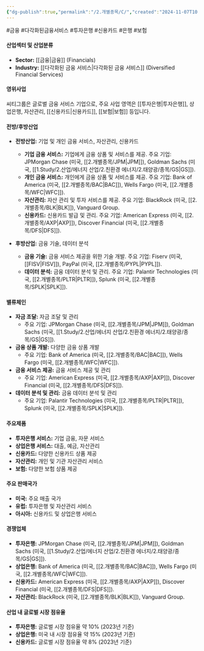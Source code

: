 ```yaml
---
{"dg-publish":true,"permalink":"/2.개별종목/C/","created":"2024-11-07T10:02:17.421+09:00","updated":"2025-06-03T20:05:58.116+09:00"}
---
```


#금융 #다각화된금융서비스 #투자은행 #신용카드 #은행 #보험 

#### 산업섹터 및 산업분류

- **Sector:** [[금융\|금융]] (Financials)
- **Industry:** [[다각화된 금융 서비스\|다각화된 금융 서비스]] (Diversified Financial Services)

#### 영위사업

씨티그룹은 글로벌 금융 서비스 기업으로, 주요 사업 영역은 [[투자은행\|투자은행]], 상업은행, 자산관리, [[신용카드\|신용카드]], [[보험\|보험]] 등입니다.

#### 전방/후방산업

- **전방산업:** 기업 및 개인 금융 서비스, 자산관리, 신용카드
    
    - **기업 금융 서비스:** 기업에게 금융 상품 및 서비스를 제공. 주요 기업: JPMorgan Chase (미국, [[2.개별종목/JPM\|JPM]]), Goldman Sachs (미국, [[1.Study/2.산업/에너지 산업/2.친환경 에너지/2.태양광/종목/GS\|GS]]).
    - **개인 금융 서비스:** 개인에게 금융 상품 및 서비스를 제공. 주요 기업: Bank of America (미국, [[2.개별종목/BAC\|BAC]]), Wells Fargo (미국, [[2.개별종목/WFC\|WFC]]).
    - **자산관리:** 자산 관리 및 투자 서비스를 제공. 주요 기업: BlackRock (미국, [[2.개별종목/BLK\|BLK]]), Vanguard Group.
    - **신용카드:** 신용카드 발급 및 관리. 주요 기업: American Express (미국, [[2.개별종목/AXP\|AXP]]), Discover Financial (미국, [[2.개별종목/DFS\|DFS]]).
- **후방산업:** 금융 기술, 데이터 분석
    
    - **금융 기술:** 금융 서비스 제공을 위한 기술 개발. 주요 기업: Fiserv (미국, [[FISV\|FISV]]), PayPal (미국, [[2.개별종목/PYPL\|PYPL]]).
    - **데이터 분석:** 금융 데이터 분석 및 관리. 주요 기업: Palantir Technologies (미국, [[2.개별종목/PLTR\|PLTR]]), Splunk (미국, [[2.개별종목/SPLK\|SPLK]]).

#### 밸류체인

- **자금 조달:** 자금 조달 및 관리
    - 주요 기업: JPMorgan Chase (미국, [[2.개별종목/JPM\|JPM]]), Goldman Sachs (미국, [[1.Study/2.산업/에너지 산업/2.친환경 에너지/2.태양광/종목/GS\|GS]]).
- **금융 상품 개발:** 다양한 금융 상품 개발
    - 주요 기업: Bank of America (미국, [[2.개별종목/BAC\|BAC]]), Wells Fargo (미국, [[2.개별종목/WFC\|WFC]]).
- **금융 서비스 제공:** 금융 서비스 제공 및 관리
    - 주요 기업: American Express (미국, [[2.개별종목/AXP\|AXP]]), Discover Financial (미국, [[2.개별종목/DFS\|DFS]]).
- **데이터 분석 및 관리:** 금융 데이터 분석 및 관리
    - 주요 기업: Palantir Technologies (미국, [[2.개별종목/PLTR\|PLTR]]), Splunk (미국, [[2.개별종목/SPLK\|SPLK]]).

#### 주요제품

- **투자은행 서비스:** 기업 금융, 자문 서비스
- **상업은행 서비스:** 대출, 예금, 자산관리
- **신용카드:** 다양한 신용카드 상품 제공
- **자산관리:** 개인 및 기관 자산관리 서비스
- **보험:** 다양한 보험 상품 제공

#### 주요 판매국가

- **미국:** 주요 매출 국가
- **유럽:** 투자은행 및 자산관리 서비스
- **아시아:** 신용카드 및 상업은행 서비스

#### 경쟁업체

- **투자은행:** JPMorgan Chase (미국, [[2.개별종목/JPM\|JPM]]), Goldman Sachs (미국, [[1.Study/2.산업/에너지 산업/2.친환경 에너지/2.태양광/종목/GS\|GS]]).
- **상업은행:** Bank of America (미국, [[2.개별종목/BAC\|BAC]]), Wells Fargo (미국, [[2.개별종목/WFC\|WFC]]).
- **신용카드:** American Express (미국, [[2.개별종목/AXP\|AXP]]), Discover Financial (미국, [[2.개별종목/DFS\|DFS]]).
- **자산관리:** BlackRock (미국, [[2.개별종목/BLK\|BLK]]), Vanguard Group.

#### 산업 내 글로벌 시장 점유율

- **투자은행:** 글로벌 시장 점유율 약 10% (2023년 기준)
- **상업은행:** 미국 내 시장 점유율 약 15% (2023년 기준)
- **신용카드:** 글로벌 시장 점유율 약 8% (2023년 기준)